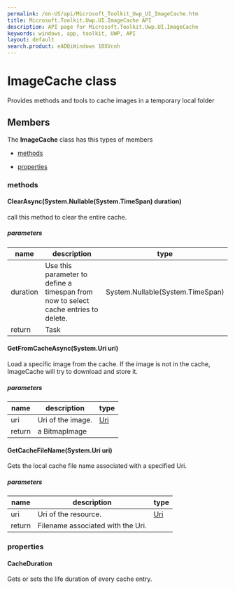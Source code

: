 ```yaml
---
permalink: /en-US/api/Microsoft_Toolkit_Uwp_UI_ImageCache.htm
title: Microsoft.Toolkit.Uwp.UI.ImageCache API 
description: API page for Microsoft.Toolkit.Uwp.UI.ImageCache
keywords: windows, app, toolkit, UWP, API
layout: default
search.product: eADQiWindows 10XVcnh
---
```



# ImageCache class

Provides methods and tools to cache images in a temporary local folder

## Members

The **ImageCache** class has this types of members

* [methods](#methods)

* [properties](#properties)

### methods

#### ClearAsync(System.Nullable(System.TimeSpan) duration)

call this method to clear the entire cache.

##### parameters



| name | description | type || --- | --- | --- || duration | Use this parameter to define a timespan from now to select cache entries to delete. | System.Nullable(System.TimeSpan) || return |Task |


#### GetFromCacheAsync(System.Uri uri)

Load a specific image from the cache. If the image is not in the cache, ImageCache will try to download and store it.

##### parameters



| name | description | type || --- | --- | --- || uri | Uri of the image. | [Uri](https://msdn.microsoft.com/library/windows/apps/System.Uri) || return |a BitmapImage |


#### GetCacheFileName(System.Uri uri)

Gets the local cache file name associated with a specified Uri.

##### parameters



| name | description | type || --- | --- | --- || uri | Uri of the resource. | [Uri](https://msdn.microsoft.com/library/windows/apps/System.Uri) || return |Filename associated with the Uri. |


### properties

#### CacheDuration

Gets or sets the life duration of every cache entry.


